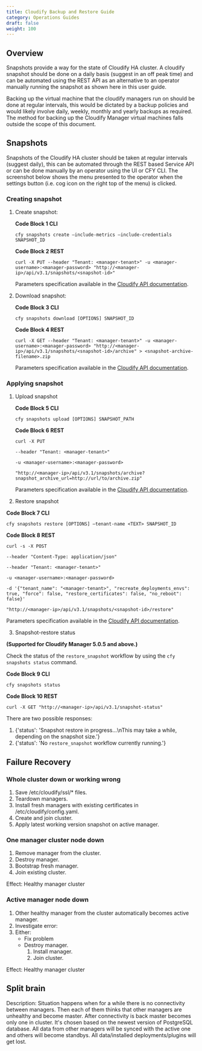 ```yaml
---
title: Cloudify Backup and Restore Guide
category: Operations Guides
draft: false
weight: 100
---
```

## Overview

Snapshots provide a way for the state of Cloudify HA cluster.  A cloudify snapshot should be done on a daily basis (suggest in an off peak time) and can be automated using the REST API as an alternative to an operator manually running the snapshot as shown here in this user guide.

Backing up the virtual machine that the cloudify managers run on should be done at regular intervals, this would be dictated by a backup policies and would likely involve daily, weekly, monthly and yearly backups as required.  The method for backing up the Cloudify Manager virtual machines falls outside the scope of this document.

## Snapshots

Snapshots of the Cloudify HA cluster should be taken at regular intervals (suggest daily), this can be automated through the REST based Service API or can be done manually by an operator using the UI or CFY CLI.  The screenshot below shows the menu presented to the operator when the settings button (i.e. cog icon on the right top of the menu) is clicked.

### Creating snapshot

1. Create snapshot:

    **Code Block 1 CLI**

    ```
    cfy snapshots create —include-metrics —include-credentials SNAPSHOT_ID

    ```

    **Code Block 2 REST**

    ```
    curl -X PUT --header "Tenant: <manager-tenant>" -u <manager-username>:<manager-password> "http://<manager-ip>/api/v3.1/snapshots/<snapshot-id>"

    ```

    Parameters specification available in the [Cloudify API documentation](http://docs.cloudify.co/api/latest/#create-snapshot).

1. Download snapshot:

    **Code Block 3 CLI**

    ```
    cfy snapshots download [OPTIONS] SNAPSHOT_ID

    ```

    **Code Block 4 REST**


    ```
    curl -X GET --header "Tenant: <manager-tenant>" -u <manager-username>:<manager-password> "http://<manager-ip>/api/v3.1/snapshots/<snapshot-id>/archive" > <snapshot-archive-filename>.zip

    ```


    Parameters specification available in the [Cloudify API documentation](http://docs.cloudify.co/api/latest/#download-snapshot).

### Applying snapshot

1. Upload snapshot

    **Code Block 5 CLI**

    ```
    cfy snapshots upload [OPTIONS] SNAPSHOT_PATH

    ```

    **Code Block 6 REST**

    ```
    curl -X PUT

    --header "Tenant: <manager-tenant>"

    -u <manager-username>:<manager-password>

    "http://<manager-ip>/api/v3.1/snapshots/archive?snapshot_archive_url=http://url/to/archive.zip"

    ```

    Parameters specification available in the [Cloudify API documentation](http://docs.cloudify.co/api/latest/#upload-snapshot).

1. Restore snapshot

**Code Block 7 CLI**

```
cfy snapshots restore [OPTIONS] —tenant-name <TEXT> SNAPSHOT_ID

```

**Code Block 8 REST**


```
curl -s -X POST

--header "Content-Type: application/json"

--header "Tenant: <manager-tenant>"

-u <manager-username>:<manager-password>

-d '{"tenant_name": "<manager-tenant>", "recreate_deployments_envs": true, "force": false, "restore_certificates": false, "no_reboot": false}'

"http://<manager-ip>/api/v3.1/snapshots/<snapshot-id>/restore"

```

Parameters specification available in the [Cloudify API documentation](http://docs.cloudify.co/api/latest/#restore-snapshot).

3. Snapshot-restore status

**(Supported for Cloudify Manager 5.0.5 and above.)**

Check the status of the `restore_snapshot` workflow by using the `cfy snapshots status` command.

**Code Block 9 CLI**

```
cfy snapshots status

```

**Code Block 10 REST**


```
curl -X GET "http://<manager-ip>/api/v3.1/snapshot-status"

```


There are two possible responses:
1. {'status': 'Snapshot restore in progress...\nThis may take a while, depending on the snapshot size.'}
1. {'status': 'No `restore_snapshot` workflow currently running.'}


## Failure Recovery

### Whole cluster down or working wrong

1.  Save /etc/cloudify/ssl/* files.
1.  Teardown managers.
1.  Install fresh managers with existing certificates in /etc/cloudify/config.yaml.
1.  Create and join cluster.
1.  Apply latest working version snapshot on active manager.

### One manager cluster node down

1.  Remove manager from the cluster.
1.  Destroy manager.
1.  Bootstrap fresh manager.
1.  Join existing cluster.

Effect: Healthy manager cluster

### Active manager node down

1.  Other healthy manager from the cluster automatically becomes active manager.
1.  Investigate error:
1. Either:
    * Fix problem
    * Destroy manager.
        1. Install manager.
        1. Join cluster.

Effect: Healthy manager cluster

## Split brain

Description: Situation happens when for a while there is no connectivity between managers. Then each of them thinks that other managers are unhealthy and become master. After connectivity is back master becomes only one in cluster. It's chosen based on the newest version of PostgreSQL database. All data from other managers will be synced with the active one and others will become standbys. All data/installed deployments/plugins will get lost.
